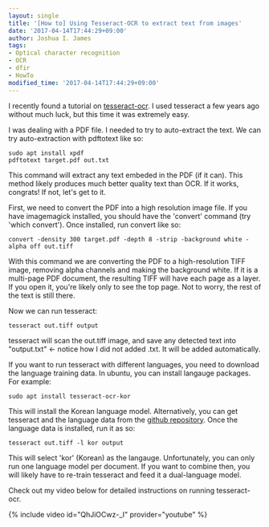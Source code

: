 ```yaml
---
layout: single
title: '[How to] Using Tesseract-OCR to extract text from images'
date: '2017-04-14T17:44:29+09:00'
author: Joshua I. James
tags:
- Optical character recognition
- OCR
- dfir
- HowTo
modified_time: '2017-04-14T17:44:29+09:00'
---
```

I recently found a tutorial on [tesseract-ocr](https://diging.atlassian.net/wiki/display/DCH/Tutorial%3A+Text+Extraction+and+OCR+with+Tesseract+and+ImageMagick). I used tesseract a few years ago without much luck, but this time it was extremely easy.

I was dealing with a PDF file. I needed to try to auto-extract the text. We can try auto-extraction with pdftotext like so:

````
sudo apt install xpdf
pdftotext target.pdf out.txt
````

This command will extract any text embeded in the PDF (if it can). This method likely produces much better quality text than OCR. If it works, congrats! If not, let's get to it.

First, we need to convert the PDF into a high resolution image file. If you have imagemagick installed, you should have the 'convert' command (try 'which convert'). Once installed, run convert like so:

````
convert -density 300 target.pdf -depth 8 -strip -background white -alpha off out.tiff
````

With this command we are converting the PDF to a high-resolution TIFF image, removing alpha channels and making the background white. If it is a multi-page PDF document, the resulting TIFF will have each page as a layer. If you open it, you're likely only to see the top page. Not to worry, the rest of the text is still there.

Now we can run tesseract:

````
tesseract out.tiff output
````

tesseract will scan the out.tiff image, and save any detected text into "output.txt" <- notice how I did not added .txt. It will be added automatically.

If you want to run tesseract with different languages, you need to download the language training data. In ubuntu, you can install langauge packages. For example:

````
sudo apt install tesseract-ocr-kor
````

This will install the Korean language model. Alternatively, you can get tesseract and the language data from the [github repository](https://github.com/tesseract-ocr). Once the language data is installed, run it as so:

````
tesseract out.tiff -l kor output
````

This will select 'kor' (Korean) as the langauge. Unfortunately, you can only run one language model per document. If you want to combine then, you will likely have to re-train tesseract and feed it a dual-language model.

Check out my video below for detailed instructions on running tesseract-ocr.

{% include video id="QhJiOCwz-_I" provider="youtube" %}



